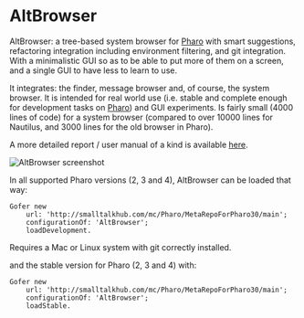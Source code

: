 AltBrowser
==========

AltBrowser: a tree-based system browser for [Pharo](http://pharo.org) with smart suggestions, refactoring integration including environment filtering, and git integration. With a minimalistic GUI so as to be able to put more of them on a screen, and a single GUI to have less to learn to use.

It integrates: the finder, message browser and, of course, the system browser. It is intended for real world use (i.e. stable and complete enough for development tasks on [Pharo](http://pharo.org)) and GUI experiments. Is fairly small (4000 lines of code) for a system browser (compared to over 10000 lines for Nautilus, and 3000 lines for the old browser in Pharo).

A more detailed report / user manual of a kind is available [here](http://thierrygoubier.github.io/AltBrowser/).

![AltBrowser screenshot](https://github.com/ThierryGoubier/AltBrowser/blob/master/Documentation/Screenshot.png)

In all supported Pharo versions (2, 3 and 4), AltBrowser can be loaded that way:

```smalltalk
Gofer new
	url: 'http://smalltalkhub.com/mc/Pharo/MetaRepoForPharo30/main';
	configurationOf: 'AltBrowser';
	loadDevelopment.
```

Requires a Mac or Linux system with git correctly installed.

and the stable version for Pharo (2, 3 and 4) with:

```smalltalk
Gofer new
	url: 'http://smalltalkhub.com/mc/Pharo/MetaRepoForPharo30/main';
	configurationOf: 'AltBrowser';
	loadStable.
```
